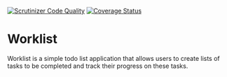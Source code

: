 [![Scrutinizer Code Quality](https://scrutinizer-ci.com/g/andela-oowonikoko/Worklist/badges/quality-score.png?b=master)](https://scrutinizer-ci.com/g/andela-oowonikoko/Worklist/?branch=master)
[![Coverage Status](https://coveralls.io/repos/github/andela-oowonikoko/Worklist/badge.svg?branch=master)](https://coveralls.io/github/andela-oowonikoko/Worklist?branch=master)

# Worklist
Worklist is a simple todo list application that allows users to create lists of tasks to be completed and track their progress on these tasks.
